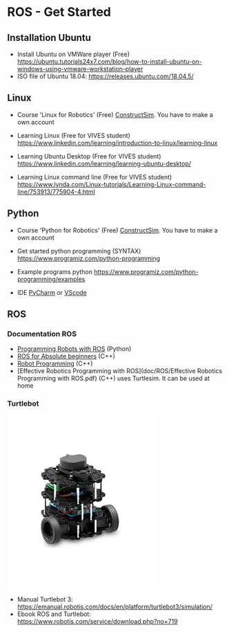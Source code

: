 # ROS - Get Started

## Installation Ubuntu 

* Install Ubuntu on VMWare player (Free) https://ubuntu.tutorials24x7.com/blog/how-to-install-ubuntu-on-windows-using-vmware-workstation-player 
* ISO file of Ubuntu 18.04: https://releases.ubuntu.com/18.04.5/

## Linux

* Course 'Linux for Robotics' (Free) [ConstructSim](https://www.theconstructsim.com). You have to make a own account

* Learning Linux (Free for VIVES student)
https://www.linkedin.com/learning/introduction-to-linux/learning-linux 
* Learning Ubuntu Desktop (Free for VIVES student)
https://www.linkedin.com/learning/learning-ubuntu-desktop/ 
* Learning Linux command line (Free for VIVES student)
   https://www.lynda.com/Linux-tutorials/Learning-Linux-command-line/753913/775904-4.html
   



## Python

* Course 'Python for Robotics' (Free) [ConstructSim](https://www.theconstructsim.com). You have to make a own account

* Get started python programming (SYNTAX)
 https://www.programiz.com/python-programming
* Example programs python
 https://www.programiz.com/python-programming/examples
* IDE 
 [PyCharm](https://www.jetbrains.com) or [VScode](https://code.visualstudio.com/)


## ROS 

### Documentation ROS
* [Programming Robots with ROS](doc/ROS/Programming.Robots.with.ROS.A.Practical.Introduction.to.the.Robot.Operating.System.pdf) (Python)
* [ROS for Absolute beginners](doc/ROS/2018_Book_RobotOperatingSystemROSForAbso.pdf) (C++)
* [Robot Programming](doc/ROS/ROS_Robot_Programming_EN.pdf) (C++)
* [Effective Robotics Programming with ROS](doc/ROS/Effective Robotics Programming with ROS.pdf) (C++) 
    uses Turtlesim. It can be used at home


### Turtlebot

<img src="pic/turtlebot3-burger.jpg" alt="Turtlebot 3" width="350"/>

* Manual Turtlebot 3: https://emanual.robotis.com/docs/en/platform/turtlebot3/simulation/
* Ebook ROS and Turtlebot: https://www.robotis.com/service/download.php?no=719

